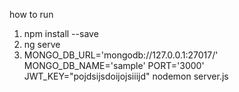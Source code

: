 how to run 

1. npm install --save
2. ng serve 
3. MONGO_DB_URL='mongodb://127.0.0.1:27017/' MONGO_DB_NAME='sample'  PORT='3000'  JWT_KEY="pojdsijsdoijojsiiijd" nodemon server.js
